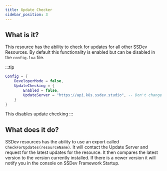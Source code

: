 ```yaml
---
title: Update Checker
sidebar_position: 3
---
```


## What is it?
This resource has the ability to check for updates for all other SSDev Resources.
By default this functionality is enabled but can be disabled in the `config.lua` file.

:::tip
```lua title=config.lua
Config = {
    DeveloperMode = false,
    UpdateChecking = {
        Enabled = false,
        UpdateServer = "https://api.k8s.ssdev.studio", -- Don't change this
    }
}
```
This disables update checking
:::

## What does it do?
SSDev resources has the ability to use an export called `CheckForUpdates(resourceName)`. It will contact the Update Server and request for the latest updates for the resource.
It then compares the latest version to the version currently installed. If there is a newer version it will notify you in the console on SSDev Framework Startup.